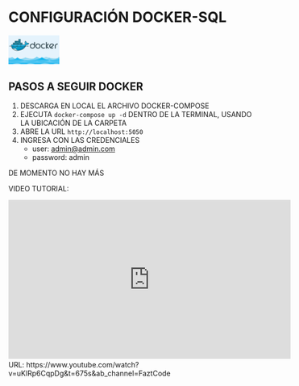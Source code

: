 # CONFIGURACIÓN DOCKER-SQL

<img src="image.png" alt="Alt text" width="20%">



## PASOS A SEGUIR DOCKER
 1. DESCARGA EN LOCAL EL ARCHIVO DOCKER-COMPOSE
 2. EJECUTA `docker-compose up -d` DENTRO DE LA TERMINAL, USANDO LA UBICACIÓN DE LA CARPETA
 3. ABRE LA URL `http://localhost:5050`
 4. INGRESA CON LAS CREDENCIALES
    - user: admin@admin.com
    - password: admin

DE MOMENTO NO HAY MÁS

VIDEO TUTORIAL:
<iframe width="560" height="315" src="https://www.youtube.com/watch?v=uKlRp6CqpDg&t=675s&ab_channel=FaztCode" frameborder="0" allowfullscreen></iframe>
URL: https://www.youtube.com/watch?v=uKlRp6CqpDg&t=675s&ab_channel=FaztCode
